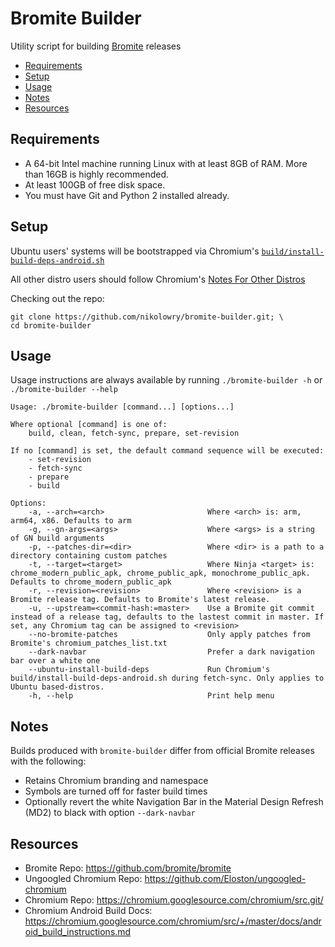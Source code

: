 # Bromite Builder

Utility script for building [Bromite]( https://github.com/bromite/bromite) releases

- [Requirements](#requirements)
- [Setup](#setup)
- [Usage](#usage)
- [Notes](#notes)
- [Resources](#resources)

## <a name="requirements"></a>Requirements

- A 64-bit Intel machine running Linux with at least 8GB of RAM.
More than 16GB is highly recommended.
- At least 100GB of free disk space.
- You must have Git and Python 2 installed already.

## <a name="setup"></a>Setup

Ubuntu users' systems will be bootstrapped via Chromium's
[`build/install-build-deps-android.sh`](https://chromium.googlesource.com/chromium/src.git/+/master/build/install-build-deps-android.sh)

All other distro users should follow Chromium's
[Notes For Other Distros](https://chromium.googlesource.com/chromium/src/+/master/docs/linux/build_instructions.md#notes)

Checking out the repo:
```shell
git clone https://github.com/nikolowry/bromite-builder.git; \
cd bromite-builder
```

## <a name="usage"></a>Usage

Usage instructions are always available by running `./bromite-builder -h` or
`./bromite-builder --help`

```
Usage: ./bromite-builder [command...] [options...]

Where optional [command] is one of:
    build, clean, fetch-sync, prepare, set-revision

If no [command] is set, the default command sequence will be executed:
    - set-revision
    - fetch-sync
    - prepare
    - build

Options:
    -a, --arch=<arch>                       Where <arch> is: arm, arm64, x86. Defaults to arm
    -g, --gn-args=<args>                    Where <args> is a string of GN build arguments
    -p, --patches-dir=<dir>                 Where <dir> is a path to a directory containing custom patches
    -t, --target=<target>                   Where Ninja <target> is: chrome_modern_public_apk, chrome_public_apk, monochrome_public_apk. Defaults to chrome_modern_public_apk
    -r, --revision=<revision>               Where <revision> is a Bromite release tag. Defaults to Bromite's latest release.
    -u, --upstream=<commit-hash:=master>    Use a Bromite git commit instead of a release tag, defaults to the lastest commit in master. If set, any Chromium tag can be assigned to <revision>
    --no-bromite-patches                    Only apply patches from Bromite's chromium_patches_list.txt
    --dark-navbar                           Prefer a dark navigation bar over a white one
    --ubuntu-install-build-deps             Run Chromium's build/install-build-deps-android.sh during fetch-sync. Only applies to Ubuntu based-distros.
    -h, --help                              Print help menu
```

## <a name="notes"></a>Notes

Builds produced with `bromite-builder` differ from official Bromite releases with
the following:

- Retains Chromium branding and namespace
- Symbols are turned off for faster build times
- Optionally revert the white Navigation Bar in the Material Design Refresh (MD2)
to black with option `--dark-navbar`

## <a name="resources"></a>Resources

- Bromite Repo: https://github.com/bromite/bromite
- Ungoogled Chromium Repo: https://github.com/Eloston/ungoogled-chromium
- Chromium Repo: https://chromium.googlesource.com/chromium/src.git/
- Chromium Android Build Docs: https://chromium.googlesource.com/chromium/src/+/master/docs/android_build_instructions.md
